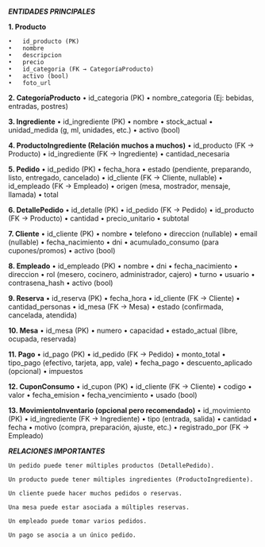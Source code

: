 ***ENTIDADES PRINCIPALES***

**1. Producto**

    •   id_producto (PK)
    •   nombre
    •	descripcion
    •	precio
    •	id_categoria (FK → CategoríaProducto)
    •	activo (bool)
    •	foto_url

**2. CategoríaProducto**
    •	id_categoria (PK)
    •	nombre_categoria (Ej: bebidas, entradas, postres)

**3. Ingrediente**
    •	id_ingrediente (PK)
    •	nombre
    •	stock_actual
    •	unidad_medida (g, ml, unidades, etc.)
    •	activo (bool)

**4. ProductoIngrediente (Relación muchos a muchos)**
    •	id_producto (FK → Producto)
    •	id_ingrediente (FK → Ingrediente)
    •	cantidad_necesaria

**5. Pedido**
    •	id_pedido (PK)
    •	fecha_hora
    •	estado (pendiente, preparando, listo, entregado, cancelado)
    •	id_cliente (FK → Cliente, nullable)
    •	id_empleado (FK → Empleado)
    •	origen (mesa, mostrador, mensaje, llamada)
    •	total

**6. DetallePedido**
    •	id_detalle (PK)
    •	id_pedido (FK → Pedido)
    •	id_producto (FK → Producto)
    •	cantidad
    •	precio_unitario
    •	subtotal

**7. Cliente**
    •	id_cliente (PK)
    •	nombre
    •	telefono
    •	direccion (nullable)
    •	email (nullable)
    •	fecha_nacimiento
    •	dni
    •	acumulado_consumo (para cupones/promos)
    •	activo (bool)

**8. Empleado**
    •	id_empleado (PK)
    •	nombre
    •	dni
    •	fecha_nacimiento
    •	direccion
    •	rol (mesero, cocinero, administrador, cajero)
    •	turno
    •	usuario
    •	contrasena_hash
    •	activo (bool)

**9. Reserva**
    •	id_reserva (PK)
    •	fecha_hora
    •	id_cliente (FK → Cliente)
    •	cantidad_personas
    •	id_mesa (FK → Mesa)
    •	estado (confirmada, cancelada, atendida)

**10. Mesa**
    •	id_mesa (PK)
    •	numero
    •	capacidad
    •	estado_actual (libre, ocupada, reservada)

**11. Pago**
    •	id_pago (PK)
    •	id_pedido (FK → Pedido)
    •	monto_total
    •	tipo_pago (efectivo, tarjeta, app, vale)
    •	fecha_pago
    •	descuento_aplicado (opcional)
    •	impuestos

**12. CuponConsumo**
    •	id_cupon (PK)
    •	id_cliente (FK → Cliente)
    •	codigo
    •	valor
    •	fecha_emision
    •	fecha_vencimiento
    •	usado (bool)

**13. MovimientoInventario (opcional pero recomendado)**
    •	id_movimiento (PK)
    •	id_ingrediente (FK → Ingrediente)
    •	tipo (entrada, salida)
    •	cantidad
    •	fecha
    •	motivo (compra, preparación, ajuste, etc.)
    •	registrado_por (FK → Empleado)


***RELACIONES IMPORTANTES***
    
    Un pedido puede tener múltiples productos (DetallePedido).

    Un producto puede tener múltiples ingredientes (ProductoIngrediente).

    Un cliente puede hacer muchos pedidos o reservas.

    Una mesa puede estar asociada a múltiples reservas.

    Un empleado puede tomar varios pedidos.

    Un pago se asocia a un único pedido.
